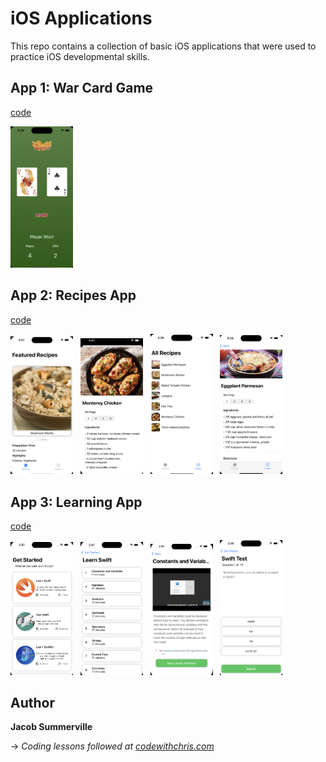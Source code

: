 # iOS Applications

This repo contains a collection of basic iOS applications that were used to practice iOS developmental skills.

## App 1: War Card Game

[code](1-Card-Game/)

<img src="docs/img/1-card-game.png" width="100"/>

## App 2: Recipes App

[code](2-Recipes/)

<p float="left">
  <img src="docs/img/2-recipes-featured.png" width="100"/>
  &nbsp;
  <img src="docs/img/2-recipes-ft-detailed.png" width="100"/>
  &nbsp;
  <img src="docs/img/2-recipes-list.png" width="100"/> 
  &nbsp;
  <img src="docs/img/2-recipes-detailed.png" width="100"/>
</p>

## App 3: Learning App

[code](3-Learning/)

<p float="left">
  <img src="docs/img/3-learning-home.png" width="100"/>
  &nbsp;
  <img src="docs/img/3-learning-course.png" width="100"/>
  &nbsp;
  <img src="docs/img/3-learning-lesson.png" width="100"/> 
  &nbsp;
  <img src="docs/img/3-learning-test.png" width="100"/>
</p>

## Author

__Jacob Summerville__

&rarr; _Coding lessons followed at [codewithchris.com](https://codewithchris.com/)_